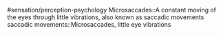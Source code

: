#sensation/perception-psychology 
Microsaccades::A constant moving of the eyes through little vibrations, also known as saccadic movements
saccadic movements::Microsaccades, little eye vibrations